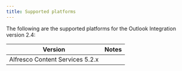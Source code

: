 ```yaml
---
title: Supported platforms
---
```


The following are the supported platforms for the Outlook Integration version 2.4:

| Version | Notes |
| ------- | ----- |
| Alfresco Content Services 5.2.x | |
